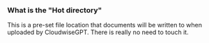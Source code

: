 ### What is the "Hot directory"

This is a pre-set file location that documents will be written to when uploaded by CloudwiseGPT. There is really no need to touch it.
